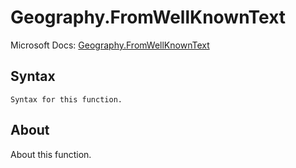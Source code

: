 ---
---

# Geography.FromWellKnownText

Microsoft Docs: [Geography.FromWellKnownText](https://docs.microsoft.com/en-us/powerquery-m/geography-fromwellknowntext)

## Syntax

```
Syntax for this function.
```

## About

About this function.

